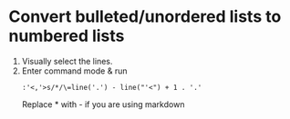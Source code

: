 # Convert bulleted/unordered lists to numbered lists

1. Visually select the lines.
2. Enter command mode & run
   ```vim
   :'<,'>s/*/\=line('.') - line("'<") + 1 . '.'
   ```
   Replace * with - if you are using markdown

